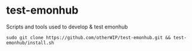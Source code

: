 test-emonhub
============

Scripts and tools used to develop &amp; test emonhub



    sudo git clone https://github.com/otherWIP/test-emonhub.git && test-emonhub/install.sh
